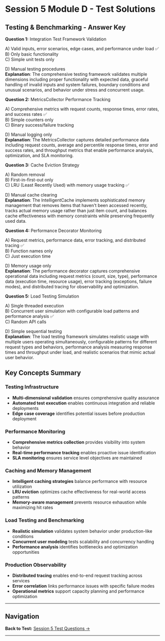 # Session 5 Module D - Test Solutions

## Testing & Benchmarking - Answer Key

**Question 1:** Integration Test Framework Validation  

A) Valid inputs, error scenarios, edge cases, and performance under load ✅  
B) Only basic functionality  
C) Simple unit tests only  

D) Manual testing procedures  
**Explanation**: The comprehensive testing framework validates multiple dimensions including proper functionality with expected data, graceful handling of invalid inputs and system failures, boundary conditions and unusual scenarios, and behavior under stress and concurrent usage.

**Question 2:** MetricsCollector Performance Tracking  

A) Comprehensive metrics with request counts, response times, error rates, and success rates ✅  
B) Simple counters only  
C) Binary success/failure tracking  

D) Manual logging only  
**Explanation**: The MetricsCollector captures detailed performance data including request counts, average and percentile response times, error and success rates, and throughput metrics that enable performance analysis, optimization, and SLA monitoring.

**Question 3:** Cache Eviction Strategy  

A) Random removal  
B) First-in-first-out only  
C) LRU (Least Recently Used) with memory usage tracking ✅  

D) Manual cache clearing  
**Explanation**: The IntelligentCache implements sophisticated memory management that removes items that haven't been accessed recently, tracks actual memory usage rather than just item count, and balances cache effectiveness with memory constraints while preserving frequently used data.

**Question 4:** Performance Decorator Monitoring  

A) Request metrics, performance data, error tracking, and distributed tracing ✅  
B) Function names only  
C) Just execution time  

D) Memory usage only  
**Explanation**: The performance decorator captures comprehensive operational data including request metrics (count, size, type), performance data (execution time, resource usage), error tracking (exceptions, failure modes), and distributed tracing for observability and optimization.

**Question 5:** Load Testing Simulation  

A) Single threaded execution  
B) Concurrent user simulation with configurable load patterns and performance analysis ✅  
C) Random API calls  

D) Simple sequential testing  
**Explanation**: The load testing framework simulates realistic usage with multiple users operating simultaneously, configurable patterns for different request types and behaviors, performance analysis measuring response times and throughput under load, and realistic scenarios that mimic actual user behavior.

## Key Concepts Summary

### Testing Infrastructure

- **Multi-dimensional validation** ensures comprehensive quality assurance  
- **Automated test execution** enables continuous integration and reliable deployments  
- **Edge case coverage** identifies potential issues before production deployment  

### Performance Monitoring

- **Comprehensive metrics collection** provides visibility into system behavior  
- **Real-time performance tracking** enables proactive issue identification  
- **SLA monitoring** ensures service level objectives are maintained  

### Caching and Memory Management

- **Intelligent caching strategies** balance performance with resource utilization  
- **LRU eviction** optimizes cache effectiveness for real-world access patterns  
- **Memory-aware management** prevents resource exhaustion while maximizing hit rates  

### Load Testing and Benchmarking

- **Realistic simulation** validates system behavior under production-like conditions  
- **Concurrent user modeling** tests scalability and concurrency handling  
- **Performance analysis** identifies bottlenecks and optimization opportunities  

### Production Observability

- **Distributed tracing** enables end-to-end request tracking across services  
- **Error correlation** links performance issues with specific failure modes  
- **Operational metrics** support capacity planning and performance optimization
---

## Navigation

**Back to Test:** [Session 5 Test Questions →](Session5_*.md#multiple-choice-test)

---
